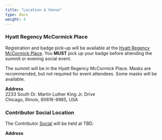 ```yaml
---
title: "Location & Venue"
type: docs
weight: 4
---
```



### Hyatt Regency McCormick Place

Registration and badge pick-up will be available at the
<a href="https://www.hyatt.com/en-US/hotel/illinois/hyatt-regency-mccormick-place/chimc" rel="noopener noreferrer" target="_blank">Hyatt Regency McCormick Place</a>. 
You **MUST** pick up your badge before attending the summit or evening social event.

The summit will be in the Hyatt Regency McCormick Place. Masks are recommended, but not required for event attendees.  Some masks will be available.

**Address**<br>
2233 South Dr. Martin Luther King Jr. Drive<br>
Chicago, Illinois, 60616-9985, USA<br>

### Contributor Social Location

The Contributor [Social] will be held at TBD.

**Address**<br>

[Social]: /events/2023/kcsna/social/
